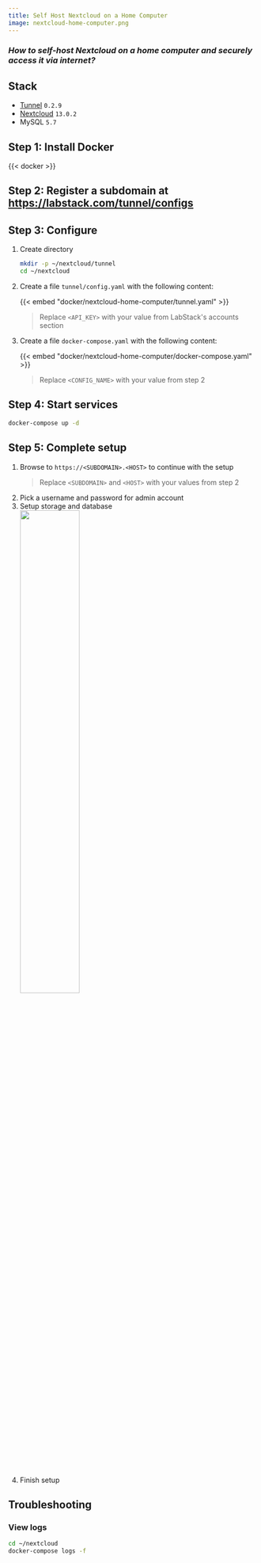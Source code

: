 ```yaml
---
title: Self Host Nextcloud on a Home Computer 
image: nextcloud-home-computer.png
---
```


### *How to self-host Nextcloud on a home computer and securely access it via internet?*

## Stack

- [Tunnel](https://labstack.com#tunnel) `0.2.9`
- [Nextcloud](https://nextcloud.com) `13.0.2`
- MySQL `5.7`

## Step 1: Install Docker

{{< docker >}}

## Step 2: Register a subdomain at https://labstack.com/tunnel/configs

## Step 3: Configure

1. Create directory

    ```sh
    mkdir -p ~/nextcloud/tunnel
    cd ~/nextcloud
    ```

2. Create a file `tunnel/config.yaml` with the following content:

    {{< embed "docker/nextcloud-home-computer/tunnel.yaml" >}}

    > Replace `<API_KEY>` with your value from LabStack's accounts section

3. Create a file `docker-compose.yaml` with the following content:

    {{< embed "docker/nextcloud-home-computer/docker-compose.yaml" >}}

    > Replace `<CONFIG_NAME>` with your value from step 2

## Step 4: Start services

```sh
docker-compose up -d
```

## Step 5: Complete setup

1. Browse to `https://<SUBDOMAIN>.<HOST>` to continue with the setup
    > Replace `<SUBDOMAIN>` and `<HOST>` with your values from step 2
2. Pick a username and password for admin account
3. Setup storage and database<br>
    <img src="/images/nextcloud-setup.png" width="50%">
4. Finish setup

## Troubleshooting

### View logs

```sh
cd ~/nextcloud
docker-compose logs -f
```

